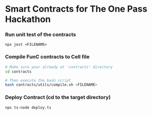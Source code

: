 # Smart Contracts for The One Pass Hackathon

### Run unit test of the contracts
```
npx jest <FILENAME>
```

### Compile FunC contracts to Cell file
```bash
# Make sure your already at 'contracts' directory
cd contracts

# Then execute the bash script
bash contracts/utils/compile.sh <FILENAME>
```

### Deploy Contract (cd to the target directory)
```
npx ts-node deploy.ts
```
